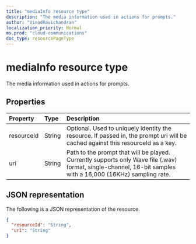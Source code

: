```yaml
---
title: "mediaInfo resource type"
description: "The media information used in actions for prompts."
author: "VinodRavichandran"
localization_priority: Normal
ms.prod: "cloud-communications"
doc_type: resourcePageType
---
```


# mediaInfo resource type

The media information used in actions for prompts.

## Properties
| Property	     | Type	   | Description                      |
|:---------------|:--------|:---------------------------------|
| resourceId     | String  | Optional. Used to uniquely identity the resource. If passed in, the prompt uri will be cached against this resourceId as a key. |
| uri            | String  | Path to the prompt that will be played. Currently supports only Wave file (.wav) format, single-channel, 16-bit samples with a 16,000 (16KHz) sampling rate. |


## JSON representation

The following is a JSON representation of the resource.

<!-- {
  "blockType": "resource",
  "optionalProperties": [

  ],
  "@odata.type": "microsoft.graph.mediaInfo"
}-->
```json
{
  "resourceId": "String",
  "uri": "String"
}
```

<!-- uuid: 8fcb5dbc-d5aa-4681-8e31-b001d5168d79
2015-10-25 14:57:30 UTC -->
<!--
{
  "type": "#page.annotation",
  "description": "mediaInfo resource",
  "keywords": "",
  "section": "documentation",
  "tocPath": "",
  "suppressions": []
}
-->
